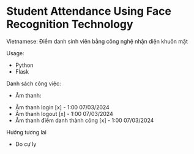 # Student Attendance Using Face Recognition Technology
Vietnamese: Điểm danh sinh viên bằng công nghệ nhận diện khuôn mặt

Usage:
- Python
- Flask

Danh sách công việc:
- Âm thanh:
+ Âm thanh login [x] - 1:00 07/03/2024
+ Âm thanh logout [x] - 1:00 07/03/2024
+ Âm thanh điểm danh thành công [x] - 1:00 07/03/2024

Hướng tương lai
- Do cự ly

